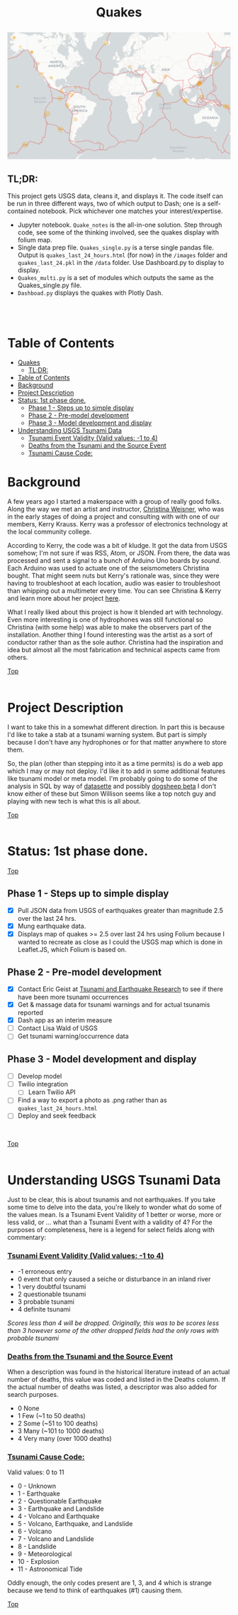 #  <p align="center">Quakes</p>

![earthquakes >2.5 ](images/updated_events.png)

## TL;DR:
This project gets USGS data, cleans it, and displays it. The code itself can be run in three different ways, two of which output to Dash; one is a self-contained notebook. Pick whichever one matches your interest/expertise.<br>
 * Jupyter notebook. `Quake_notes` is the all-in-one solution. Step through code, see some of the thinking involved, see the quakes display with folium map.
 * Single data prep file. `Quakes_single.py` is a terse single pandas file. Output is `quakes_last_24_hours.html` (for now) in the `/images`
folder and `quakes_last_24.pkl` in the `/data` folder. Use Dashboard.py to display to display.
 * `Quakes_multi.py` is a set of modules which outputs the same as the Quakes_single.py file.
 * `Dashboad.py` displays the quakes with Plotly Dash.

<br><br>

# Table of Contents
- [Quakes](#quakes)
  - [TL;DR:](#tldr)
- [Table of Contents](#table-of-contents)
- [Background](#background)
- [Project Description](#project-description)
- [Status: 1st phase done.](#status-1st-phase-done)
  - [Phase 1 - Steps up to simple display](#phase-1---steps-up-to-simple-display)
  - [Phase 2 -  Pre-model development](#phase-2----pre-model-development)
  - [Phase 3 - Model development and display](#phase-3---model-development-and-display)
- [Understanding USGS Tsunami Data](#understanding-usgs-tsunami-data)
    - [Tsunami Event Validity (Valid values: -1 to 4)](#tsunami-event-validity-valid-values--1-to-4)
    - [Deaths from the Tsunami and the Source Event](#deaths-from-the-tsunami-and-the-source-event)
    - [Tsunami Cause Code: ](#tsunami-cause-code-)

 
# Background 
A few years ago I started a makerspace with a group of really good folks. Along the way we met an artist and instructor, [Christina Weisner](https://www.christinaweisner.com/about), who was in the early stages of doing a project and consulting with with one of our members, Kerry Krauss. Kerry was a professor of electronics technology at the local community college.

According to Kerry, the code was a bit of kludge. It got the data from USGS somehow; I'm not sure if was RSS, Atom, or JSON. From there, the data was processed and sent a signal to a bunch of Arduino Uno boards by *sound*. Each Arduino was used to actuate one of the seismometers Christina bought. That might seem nuts but Kerry's rationale was, since they were having to troubleshoot at each location, audio was easier to troubleshoot than whipping out a multimeter every time. You can see Christina & Kerry and learn more about her project [here](https://www.youtube.com/embed/uK_es620K0w).

What I really liked about this project is how it blended art with technology. Even more interesting is one of hydrophones was still functional so Christina (with some help) was able to make the observers part of the installation. Another thing I found interesting was the artist as a sort of conductor rather than as the sole author. Christina had the inspiration and idea but almost all the most fabrication and technical aspects came from others. 

[Top ](#table-of-contents)
<br><br>

# Project Description
I want to take this in a somewhat different direction. In part this is because I'd like to take a stab at a tsunami warning system. But part is simply because I don't have any hydrophones or for that matter anywhere to store them.

So, the plan (other than stepping into it as a time permits) is do a web app which I may or may not deploy. I'd like it to add in some additional features like tsunami model or meta model. I'm probably going to do some of the analysis in SQL by way of [datasette](https://datasette.io/) and possibly [dogsheep beta](https://dogsheep.github.io/) I don't know either of these but Simon Willison seems like a top notch guy and playing with new tech is what this is all about.

[Top ](#table-of-contents)
<br><br>

# Status: 1st phase done.
[Top ](#table-of-contents)
<br>
## Phase 1 - Steps up to simple display
 - [x] Pull JSON data from USGS of earthquakes greater than magnitude 2.5 over the last 24 hrs. 
 - [x] Mung earthquake data.
 - [x] Displays map of quakes >= 2.5 over last 24 hrs using Folium because I wanted to recreate as close as I could the USGS map which is done in Leaflet.JS, which Folium is based on. 

## Phase 2 -  Pre-model development
- [x] Contact Eric Geist at [Tsunami and Earthquake Research](https://www.usgs.gov/centers/pcmsc/science/tsunami-and-earthquake-research?qt-science_center_objects=0#qt-science_center_objects) to see if there have been more tsunami occurrences
- [x] Get & massage data for tsunami warnings and for actual tsunamis reported
- [x] Dash app as an interim measure
- [ ] Contact Lisa Wald of USGS
- [ ] Get tsunami warning/occurrence data

## Phase 3 - Model development and display
- [ ] Develop model
- [ ] Twilio integration
  - [ ] Learn Twilio API
- [ ] Find a way to export a photo as .png rather than as `quakes_last_24_hours.html`
- [ ] Deploy and seek feedback
  
<br>

[Top ](#table-of-contents)
<br><br>


# Understanding USGS Tsunami Data
Just to be clear, this is about tsunamis and not earthquakes. If you take some time to delve into the data, you're likely to wonder what do some of the values mean. Is a Tsunami Event Validity of 1 better or worse, more or less valid, or ... what than a Tsunami Event with a validity of 4? For the purposes of completeness, here is a legend for select fields along with commentary:

### <u>Tsunami Event Validity (Valid values: -1 to 4)</u>
 - -1	erroneous entry
 - 0	event that only caused a seiche or disturbance in an inland river
 - 1	very doubtful tsunami
 - 2	questionable tsunami
 - 3	probable tsunami
 - 4	definite tsunami

*Scores less than 4 will be dropped. Originally, this was to be scores less than 3 however some of the other dropped fields had the only rows with probable tsunami* 

### <u>Deaths from the Tsunami and the Source Event</u>
When a description was found in the historical literature instead of an actual number of deaths, this value was coded and listed in the Deaths column. If the actual number of deaths was listed, a descriptor was also added for search purposes.
 - 0	None
 - 1	Few (~1 to 50 deaths)
 - 2	Some (~51 to 100 deaths)
 - 3	Many (~101 to 1000 deaths)
 - 4	Very many (over 1000 deaths)

### <u>Tsunami Cause Code:</u> <br>
Valid values: 0 to 11
 - 0  - 	Unknown
 - 1  - 	Earthquake
 - 2  - 	Questionable Earthquake
 - 3  - 	Earthquake and Landslide
 - 4  - 	Volcano and Earthquake
 - 5  - 	Volcano, Earthquake, and Landslide
 - 6  - 	Volcano
 - 7  - 	Volcano and Landslide
 - 8  - 	Landslide
 - 9  - 	Meteorological
 - 10 - 	Explosion
 - 11 - 	Astronomical Tide

 Oddly enough, the only codes present are 1, 3, and 4 which is strange because we tend to think of earthquakes (#1) causing them.

[Top ](#table-of-contents)
